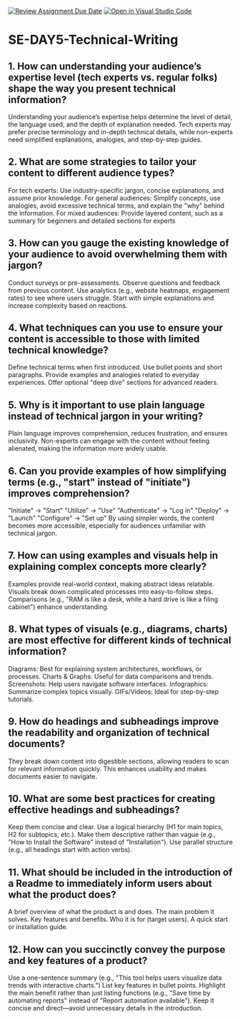 [![Review Assignment Due Date](https://classroom.github.com/assets/deadline-readme-button-22041afd0340ce965d47ae6ef1cefeee28c7c493a6346c4f15d667ab976d596c.svg)](https://classroom.github.com/a/zsAR-pyY)
[![Open in Visual Studio Code](https://classroom.github.com/assets/open-in-vscode-2e0aaae1b6195c2367325f4f02e2d04e9abb55f0b24a779b69b11b9e10269abc.svg)](https://classroom.github.com/online_ide?assignment_repo_id=18513201&assignment_repo_type=AssignmentRepo)
# SE-DAY5-Technical-Writing
## 1. How can understanding your audience’s expertise level (tech experts vs. regular folks) shape the way you present technical information?
Understanding your audience’s expertise helps determine the level of detail, the language used, and the depth of explanation needed. Tech experts may prefer precise terminology and in-depth technical details, while non-experts need simplified explanations, analogies, and step-by-step guides.

## 2. What are some strategies to tailor your content to different audience types?
For tech experts: Use industry-specific jargon, concise explanations, and assume prior knowledge.
For general audiences: Simplify concepts, use analogies, avoid excessive technical terms, and explain the "why" behind the information.
For mixed audiences: Provide layered content, such as a summary for beginners and detailed sections for experts

## 3. How can you gauge the existing knowledge of your audience to avoid overwhelming them with jargon?
Conduct surveys or pre-assessments.
Observe questions and feedback from previous content.
Use analytics (e.g., website heatmaps, engagement rates) to see where users struggle.
Start with simple explanations and increase complexity based on reactions.

## 4. What techniques can you use to ensure your content is accessible to those with limited technical knowledge?
Define technical terms when first introduced.
Use bullet points and short paragraphs.
Provide examples and analogies related to everyday experiences.
Offer optional "deep dive" sections for advanced readers.

## 5. Why is it important to use plain language instead of technical jargon in your writing?
Plain language improves comprehension, reduces frustration, and ensures inclusivity. Non-experts can engage with the content without feeling alienated, making the information more widely usable.

## 6. Can you provide examples of how simplifying terms (e.g., "start" instead of "initiate") improves comprehension?
"Initiate" → "Start"
"Utilize" → "Use"
"Authenticate" → "Log in"
"Deploy" → "Launch"
"Configure" → "Set up"
By using simpler words, the content becomes more accessible, especially for audiences unfamiliar with technical jargon.

## 7. How can using examples and visuals help in explaining complex concepts more clearly?
Examples provide real-world context, making abstract ideas relatable.
Visuals break down complicated processes into easy-to-follow steps.
Comparisons (e.g., "RAM is like a desk, while a hard drive is like a filing cabinet") enhance understanding.

## 8. What types of visuals (e.g., diagrams, charts) are most effective for different kinds of technical information?
Diagrams: Best for explaining system architectures, workflows, or processes.
Charts & Graphs: Useful for data comparisons and trends.
Screenshots: Help users navigate software interfaces.
Infographics: Summarize complex topics visually.
GIFs/Videos: Ideal for step-by-step tutorials.

## 9. How do headings and subheadings improve the readability and organization of technical documents?
They break down content into digestible sections, allowing readers to scan for relevant information quickly. This enhances usability and makes documents easier to navigate.

## 10. What are some best practices for creating effective headings and subheadings?
Keep them concise and clear.
Use a logical hierarchy (H1 for main topics, H2 for subtopics, etc.).
Make them descriptive rather than vague (e.g., "How to Install the Software" instead of "Installation").
Use parallel structure (e.g., all headings start with action verbs).

## 11. What should be included in the introduction of a Readme to immediately inform users about what the product does?
A brief overview of what the product is and does.
The main problem it solves.
Key features and benefits.
Who it is for (target users).
A quick start or installation guide.

## 12. How can you succinctly convey the purpose and key features of a product?
Use a one-sentence summary (e.g., "This tool helps users visualize data trends with interactive charts.")
List key features in bullet points.
Highlight the main benefit rather than just listing functions (e.g., "Save time by automating reports" instead of "Report automation available").
Keep it concise and direct—avoid unnecessary details in the introduction.
